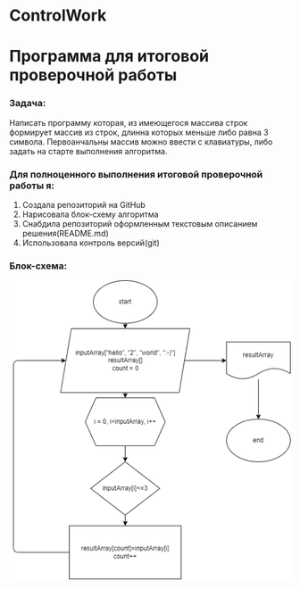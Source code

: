 # ControlWork
# Программа для итоговой проверочной работы
### **Задача**: 
Написать программу которая, из имеющегося массива строк формирует массив из строк, длинна которых меньше либо равна 3 символа. Первоанчальны массив можно ввести с клавиатуры, либо задать на старте выполнения алгоритма.

### **Для полноценного выполнения итоговой проверочной работы я:**
1. Создала репозиторий на GitHub
2. Нарисовала блок-схему алгоритма
3. Снабдила репозиторий оформленным текстовым описанием решения(README.md)
4. Использовала контроль версий(git)


### Блок-схема:

![Блок-схема](Diagram.drawio.png)





